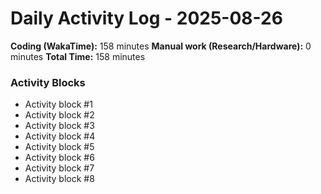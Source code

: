 # Daily Activity Log - 2025-08-26

**Coding (WakaTime):** 158 minutes
**Manual work (Research/Hardware):** 0 minutes
**Total Time:** 158 minutes

### Activity Blocks
- Activity block #1
- Activity block #2
- Activity block #3
- Activity block #4
- Activity block #5
- Activity block #6
- Activity block #7
- Activity block #8
